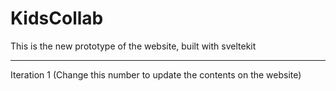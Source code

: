 # KidsCollab

This is the new prototype of the website, built with sveltekit


---
Iteration 1 (Change this number to update the contents on the website)
